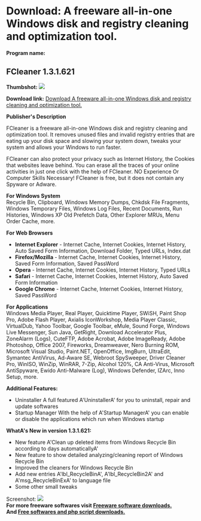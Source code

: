 # Download: A freeware all-in-one Windows disk and registry cleaning and optimization tool.

**Program name:**

## FCleaner 1.3.1.621

  
**Thumbshot:** ![](http://www.freewarefiles.com/screenshot/fcleaner_md.jpg)   
  
**Download link:** [Download A freeware all-in-one Windows disk and registry cleaning and optimization tool.](http://freesoftwares.boysofts.com/FCleaner_program_46244.html)  
  


**Publisher's Description**  
  


FCleaner is a freeware all-in-one Windows disk and registry cleaning and optimization tool. It removes unused files and invalid registry entries that are eating up your disk space and slowing your system down, tweaks your system and allows your Windows to run faster. 

FCleaner can also protect your privacy such as Internet History, the Cookies that websites leave behind. You can erase all the traces of your online activities in just one click with the help of FCleaner. NO Experience Or Computer Skills Necessary! FCleaner is free, but it does not contain any Spyware or Adware.

**For Windows System**  
Recycle Bin, Clipboard, Windows Memory Dumps, Chkdsk File Fragments, Windows Temporary Files, Windows Log Files, Recent Documents, Run Histories, Windows XP Old Prefetch Data, Other Explorer MRUs, Menu Order Cache, more. 

**For Web Browsers**

  * **Internet Explorer** \- Internet Cache, Internet Cookies, Internet History, Auto Saved Form Information, Download Folder, Typed URLs, Index.dat 
  * **Firefox/Mozilla** \- Internet Cache, Internet Cookies, Internet History, Saved Form Information, Saved PassWord 
  * **Opera** \- Internet Cache, Internet Cookies, Internet History, Typed URLs 
  * **Safari** \- Internet Cache, Internet Cookies, Internet History, Auto Saved Form Information 
  * **Google Chrome** \- Internet Cache, Internet Cookies, Internet History, Saved PassWord 

**For Applications**  
Windows Media Player, Real Player, Quicktime Player, SWiSH, Paint Shop Pro, Adobe Flash Player, Axialis IconWorkshop, Media Player Classic, VirtualDub, Yahoo Toolbar, Google Toolbar, eMule, Sound Forge, Windows Live Messenger, Sun Java, GetRight, Download Accelerator Plus, ZoneAlarm (Logs), CuteFTP, Adobe Acrobat, Adobe ImageReady, Adobe Photoshop, Office 2007, Fireworks, Dreamweaver, Nero Burning ROM, Microsoft Visual Studio, Paint.NET, OpenOffice, ImgBurn, UltraEdit, Symantec AntiVirus, Ad-Aware SE, Webroot SpySweeper, Driver Cleaner Pro, WinISO, WinZip, WinRAR, 7-Zip, Alcohol 120%, CA Anti-Virus, Microsoft AntiSpyware, Ewido Anti-Malware (Log), Windows Defender, IZArc, Inno Setup, more.

**Additional Features:**

  * Uninstaller A full featured A'UninstallerA' for you to uninstall, repair and update softwares 
  * Startup Manager With the help of A'Startup ManagerA' you can enable or disable the applications which run when Windows startup 

**WhatA's New in version 1.3.1.621:**

  * New feature A'Clean up deleted items from Windows Recycle Bin according to days automaticallyA' 
  * New feature to show detailed analyzing/cleaning report of Windows Recycle Bin 
  * Improved the cleaners for Windows Recycle Bin 
  * Add new entries A'lbl_RecycleBinA', A'lbl_RecycleBin2A' and A'msg_RecycleBinExA' to language file 
  * Some other small tweaks 

  
  
Screenshot: ![](http://www.freewarefiles.com/screenshot/fcleaner.jpg)   
**For more freeware softwares visit [Freeware software downloads.](http://freesoftwares.boysofts.com/)**   
**And [Free softwares and php script downloads.](http://www.boysofts.com/)**
